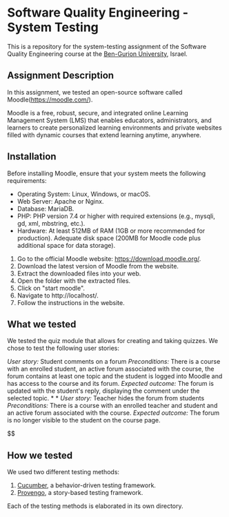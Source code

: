 # Software Quality Engineering - System Testing
This is a repository for the system-testing assignment of the Software Quality Engineering course at the [Ben-Gurion University](https://in.bgu.ac.il/), Israel.

## Assignment Description
In this assignment, we tested an open-source software called Moodle(https://moodle.com/).

Moodle is a free, robust, secure, and integrated online Learning Management System (LMS) that enables educators,
administrators, and learners to create personalized learning environments and private websites filled with dynamic
courses that extend learning anytime, anywhere.

## Installation
Before installing Moodle, ensure that your system meets the following requirements:
- Operating System: Linux, Windows, or macOS.
- Web Server: Apache or Nginx.
- Database: MariaDB.
- PHP: PHP version 7.4 or higher with required extensions (e.g., mysqli, gd, xml, mbstring, etc.).
- Hardware: At least 512MB of RAM (1GB or more recommended for production).
  Adequate disk space (200MB for Moodle code plus additional space for data storage).
1. Go to the official Moodle website: https://download.moodle.org/.
2. Download the latest version of Moodle from the website.
3. Extract the downloaded files into your web.
4. Open the folder with the extracted files.
5. Click on "start moodle".
6. Navigate to http://localhost/.
7. Follow the instructions in the website.

## What we tested
We tested the quiz module that allows for creating and taking quizzes. We chose to test the following user stories:

*User story:* Student comments on a forum
*Preconditions:* There is a course with an enrolled student, an active forum associated with the course, 
 the forum contains at least one topic and the student is logged into Moodle and has access to the course and its forum.
*Expected outcome:* The forum is updated with the student's reply, displaying the comment under the selected topic.
*
*
*User story:* Teacher hides the forum from students
*Preconditions:* There is a course with an enrolled teacher and student and an active forum associated with the course.
*Expected outcome:* The forum is no longer visible to the student on the course page.

$$

## How we tested
We used two different testing methods:
1. [Cucumber](https://cucumber.io/), a behavior-driven testing framework.
2. [Provengo](https://provengo.tech/), a story-based testing framework.

Each of the testing methods is elaborated in its own directory.
